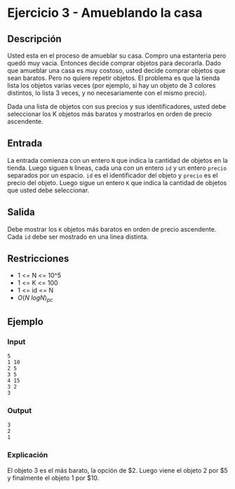 # Ejercicio 3 - Amueblando la casa

## Descripción

Usted esta en el proceso de amueblar su casa. Compro una estanteria pero quedó muy vacia. Entonces decide comprar objetos para decorarla. Dado que amueblar una casa es muy costoso, usted decide comprar objetos que sean baratos. Pero no quiere repetir objetos. El problema es que la tienda lista los objetos varias veces (por ejemplo, si hay un objeto de 3 colores distintos, lo lista 3 veces, y no necesariamente con el mismo precio).

Dada una lista de objetos con sus precios y sus identificadores, usted debe seleccionar los K objetos más baratos y mostrarlos en orden de precio ascendente.

## Entrada

La entrada comienza con un entero `N` que indica la cantidad de objetos en la tienda. Luego siguen `N` lineas, cada una con un entero `id` y un entero `precio` separados por un espacio. `id` es el identificador del objeto y `precio` es el precio del objeto. Luego sigue un entero `K` que indica la cantidad de objetos que usted debe seleccionar.

## Salida

Debe mostrar los `K` objetos más baratos en orden de precio ascendente. Cada `id` debe ser mostrado en una linea distinta.

## Restricciones

- 1 <= N <= 10^5
- 1 <= K <= 100
- 1 <= id <= N
- $O(N\ logN)_{pc}$

## Ejemplo

### Input

```plaintext
5
1 10
2 5
3 5
4 15
3 2
3
```

### Output

```plaintext
3
2
1
```

### Explicación

El objeto 3 es el más barato, la opción de $2. Luego viene el objeto 2 por $5 y finalmente el objeto 1 por $10.

